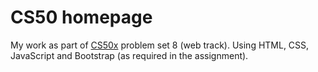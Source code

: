 # CS50 homepage

My work as part of [CS50x](https://cs50.harvard.edu/x/2020/) problem set 8 (web track). Using HTML, CSS, JavaScript and Bootstrap (as required in the assignment).
